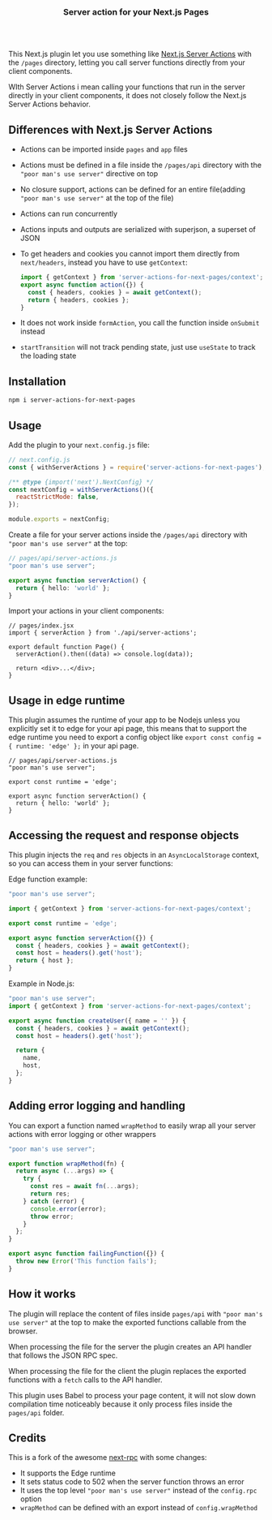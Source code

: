 <div align='center'>
    <br/>
    <br/>
    <br/>
    <h3>Server action for your Next.js Pages</h3>
    <br/>
    <br/>
</div>

This Next.js plugin let you use something like [Next.js Server Actions](https://nextjs.org/docs/app/building-your-application/data-fetching/server-actions) with the `/pages` directory, letting you call server functions directly from your client components.

WIth Server Actions i mean calling your functions that run in the server directly in your client components, it does not closely follow the Next.js Server Actions behavior.

## Differences with Next.js Server Actions

- Actions can be imported inside `pages` and `app` files
- Actions must be defined in a file inside the `/pages/api` directory with the `"poor man's use server"` directive on top
- No closure support, actions can be defined for an entire file(adding `"poor man's use server"` at the top of the file)
- Actions can run concurrently
- Actions inputs and outputs are serialized with superjson, a superset of JSON
- To get headers and cookies you cannot import them directly from `next/headers`, instead you have to use `getContext`:

  ```ts
  import { getContext } from 'server-actions-for-next-pages/context';
  export async function action({}) {
    const { headers, cookies } = await getContext();
    return { headers, cookies };
  }
  ```

- It does not work inside `formAction`, you call the function inside `onSubmit` instead
- `startTransition` will not track pending state, just use `useState` to track the loading state

## Installation

```bash
npm i server-actions-for-next-pages
```

## Usage

Add the plugin to your `next.config.js` file:

```js
// next.config.js
const { withServerActions } = require('server-actions-for-next-pages');

/** @type {import('next').NextConfig} */
const nextConfig = withServerActions()({
  reactStrictMode: false,
});

module.exports = nextConfig;
```

Create a file for your server actions inside the `/pages/api` directory with `"poor man's use server"` at the top:

```ts
// pages/api/server-actions.js
"poor man's use server";

export async function serverAction() {
  return { hello: 'world' };
}
```

Import your actions in your client components:

```tsx
// pages/index.jsx
import { serverAction } from './api/server-actions';

export default function Page() {
  serverAction().then((data) => console.log(data));

  return <div>...</div>;
}
```

## Usage in edge runtime

This plugin assumes the runtime of your app to be Nodejs unless you explicitly set it to edge for your api page, this means that to support the edge runtime you need to export a config object like `export const config = { runtime: 'edge' };` in your api page.

```tsx
// pages/api/server-actions.js
"poor man's use server";

export const runtime = 'edge';

export async function serverAction() {
  return { hello: 'world' };
}
```

## Accessing the request and response objects

This plugin injects the `req` and `res` objects in an `AsyncLocalStorage` context, so you can access them in your server functions:

Edge function example:

```ts
"poor man's use server";

import { getContext } from 'server-actions-for-next-pages/context';

export const runtime = 'edge';

export async function serverAction({}) {
  const { headers, cookies } = await getContext();
  const host = headers().get('host');
  return { host };
}
```

Example in Node.js:

```ts
"poor man's use server";
import { getContext } from 'server-actions-for-next-pages/context';

export async function createUser({ name = '' }) {
  const { headers, cookies } = await getContext();
  const host = headers().get('host');

  return {
    name,
    host,
  };
}
```

## Adding error logging and handling

You can export a function named `wrapMethod` to easily wrap all your server actions with error logging or other wrappers

```ts
"poor man's use server";

export function wrapMethod(fn) {
  return async (...args) => {
    try {
      const res = await fn(...args);
      return res;
    } catch (error) {
      console.error(error);
      throw error;
    }
  };
}

export async function failingFunction({}) {
  throw new Error('This function fails');
}
```

## How it works

The plugin will replace the content of files inside `pages/api` with `"poor man's use server"` at the top to make the exported functions callable from the browser.

When processing the file for the server the plugin creates an API handler that follows the JSON RPC spec.

When processing the file for the client the plugin replaces the exported functions with a `fetch` calls to the API handler.

This plugin uses Babel to process your page content, it will not slow down compilation time noticeably because it only process files inside the `pages/api` folder.

## Credits

This is a fork of the awesome [next-rpc](https://github.com/Janpot/next-rpc) with some changes:

- It supports the Edge runtime
- It sets status code to 502 when the server function throws an error
- It uses the top level `"poor man's use server"` instead of the `config.rpc` option
- `wrapMethod` can be defined with an export instead of `config.wrapMethod`
